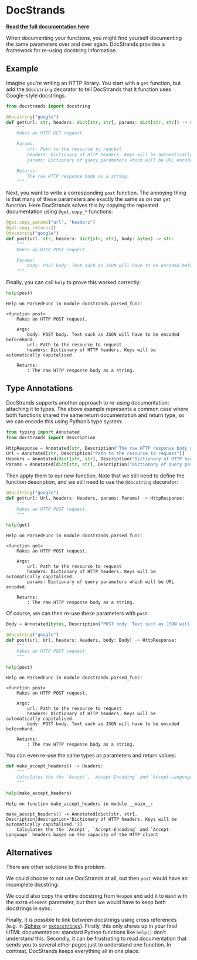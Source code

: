 

# DocStrands

**[Read the full documentation
here](https://multimeric.github.io/DocStrands)**

When documenting your functions, you might find yourself documenting the
same parameters over and over again. DocStrands provides a framework for
re-using docstring information.

## Example

Imagine you’re writing an HTTP library. You start with a `get` function,
but add the `@docstring` decorator to tell DocStrands that it function
uses Google-style docstrings.

``` python
from docstrands import docstring

@docstring("google")
def get(url: str, headers: dict[str, str], params: dict[str, str]) -> str:
    """
    Makes an HTTP GET request

    Params:
        url: Path to the resource to request
        headers: Dictionary of HTTP headers. Keys will be automatically capitalised.
        params: Dictionary of query parameters which will be URL encoded.

    Returns:
        The raw HTTP response body as a string.
    """
```

Next, you want to write a corresponding `post` function. The annoying
thing is that many of these parameters are exactly the same as on our
`get` function. Here DocStrands solves this by copying the repeated
documentation using `@get.copy_*` functions:

``` python
@get.copy_params("url", "headers")
@get.copy_returns()
@docstring("google")
def post(url: str, headers: dict[str, str], body: bytes) -> str:
    """
    Makes an HTTP POST request.

    Params:
        body: POST body. Text such as JSON will have to be encoded beforehand.
    """
```

Finally, you can call `help` to prove this worked correctly:

``` python
help(post)
```

    Help on ParsedFunc in module docstrands.parsed_func:

    <function post>
        Makes an HTTP POST request.

        Args:
            body: POST body. Text such as JSON will have to be encoded beforehand.
            url: Path to the resource to request
            headers: Dictionary of HTTP headers. Keys will be automatically capitalised.

        Returns:
            : The raw HTTP response body as a string.

## Type Annotations

DocStrands supports another approach to re-using documentation:
attaching it to types. The above example represents a common case where
both functions shared the same return documentation and return type, so
we can encode this using Python’s type system:

``` python
from typing import Annotated
from docstrands import Description

HttpResponse = Annotated[str, Description("The raw HTTP response body as a string.")]
Url = Annotated[str, Description("Path to the resource to request")]
Headers = Annotated[dict[str, str], Description("Dictionary of HTTP headers. Keys will be automatically capitalised.")]
Params = Annotated[dict[str, str], Description("Dictionary of query parameters which will be URL encoded.")]
```

Then apply them to our new function. Note that we still need to define
the function description, and we still need to use the `@docstring`
decorator:

``` python
@docstring("google")
def get(url: Url, headers: Headers, params: Params) -> HttpResponse:
    """
    Makes an HTTP POST request.
    """

help(get)
```

    Help on ParsedFunc in module docstrands.parsed_func:

    <function get>
        Makes an HTTP POST request.

        Args:
            url: Path to the resource to request
            headers: Dictionary of HTTP headers. Keys will be automatically capitalised.
            params: Dictionary of query parameters which will be URL encoded.

        Returns:
            : The raw HTTP response body as a string.

Of course, we can then re-use these parameters with `post`:

``` python
Body = Annotated[bytes, Description("POST body. Text such as JSON will have to be encoded beforehand.")]

@docstring("google")
def post(url: Url, headers: Headers, body: Body) -> HttpResponse:
    """
    Makes an HTTP POST request.
    """

help(post)
```

    Help on ParsedFunc in module docstrands.parsed_func:

    <function post>
        Makes an HTTP POST request.

        Args:
            url: Path to the resource to request
            headers: Dictionary of HTTP headers. Keys will be automatically capitalised.
            body: POST body. Text such as JSON will have to be encoded beforehand.

        Returns:
            : The raw HTTP response body as a string.

You can even re-use the same types as parameters and return values:

``` python
def make_accept_headers() -> Headers:
    """
    Calculates the the `Accept`, `Accept-Encoding` and `Accept-Language` headers based on the capacity of the HTTP client
    """

help(make_accept_headers)
```

    Help on function make_accept_headers in module __main__:

    make_accept_headers() -> Annotated[dict[str, str], Description(description='Dictionary of HTTP headers. Keys will be automatically capitalised.')]
        Calculates the the `Accept`, `Accept-Encoding` and `Accept-Language` headers based on the capacity of the HTTP client

## Alternatives

There are other solutions to this problem.

We could choose to not use DocStrands at all, but then `post` would have
an incomplete docstring:

We could also copy the entire docstring from `Weapon` and add it to
`Wand` with the extra `element` parameter, but then we would have to
keep both docstrings in sync.

Finally, it is possible to link between docstrings using cross
references (e.g. in
[Sphinx](https://www.sphinx-doc.org/en/master/usage/referencing.html) or
[`mkdocstrings`](https://mkdocstrings.github.io/usage/#cross-references)).
Firstly, this only shows up in your final HTML documentation: standard
Python functions like `help()` don’t understand this. Secondly, it can
be frustrating to read documentation that sends you to several other
pages just to understand one function. In contrast, DocStrands keeps
everything all in one place.
